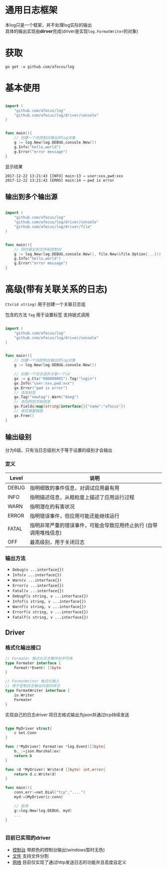 # 通用日志框架


本log只是一个框架，并不处理log实际的输出  
具体的输出实现由**dirver**完成(driver是实现`log.FormatWriter`的对象)




# 获取

`go get -u github.com/afocus/log`


# 基本使用


```go

import (
    "github.com/afocus/log"
    "github.com/afocus/log/driver/console"
)


func main(){
    // 创建一个向控制台输出的log对象
    g := log.New(log.DEBUG,console.New())
    g.Info("hello,world")
    g.Error("error message")
}

```

显示结果

```
2017-12-22 13:21:43 [INFO] main:13 → user:xxx,pwd:xxx
2017-12-22 13:21:43 [ERRO] main:14 → pwd is error
```


## 输出到多个输出源

```go

import (
    "github.com/afocus/log"
    "github.com/afocus/log/driver/console"
    "github.com/afocus/log/driver/file"
)


func main(){
    // 同时输出到文件和控制台
    g := log.New(log.DEBUG,console.New(), file.New(&file.Option{...}))
    g.Info("hello,world")
    g.Error("error message")
}

```

# 高级(带有关联关系的日志)

`Ctx(id string)` 用于创建一个关联日志组

包含的方法 `Tag` 用于设置标签 支持链式调用

```go

import (
    "github.com/afocus/log"
    "github.com/afocus/log/driver/console"
)


func main(){
    // 创建一个向控制台输出的log对象
    g := log.New(log.DEBUG,console.New())

    // 创建一个日志组并关联一个id
    gx := g.Ctx("000000001").Tag("login")
    gx.Info("user:xxx,pwd:xxx")
    gx.Error("pwd is error")
    // 添加标签
    gx.Tag("newtag").Warn("dang")
    // 添加附加字段信息
    gx.Fields(map[string]interface{}{"name":"afocus"})
    // 用完需要释放
    gx.Free()
}

```



## 输出级别

分为6级，只有当日志级别大于等于设置的级别才会输出

### 定义
Level | 说明
-----|-----
DEBUG | 指明细致的事件信息，对调试应用最有用
INFO | 指明描述信息，从粗粒度上描述了应用运行过程
WARN | 指明潜在的有害状况
ERROR | 指明错误事件，但应用可能还能继续运行
FATAL | 指明非常严重的错误事件，可能会导致应用终止执行 (自带调用堆栈信息)
OFF | 最高级别，用于关闭日志

### 输出方法

* `Debug(v ...interface{})`
* `Info(v ...interface{})`
* `Warn(v ...interface{})`
* `Error(v ...interface{})`
* `Fatal(v ...interface{})`
* `Debugf(s string, v ...interface{})`
* `Infof(s string, v ...interface{})`
* `Warnf(s string, v ...interface{})`
* `Errorf(s string, v ...interface{})`
* `Fatalf(s string, v ...interface{})`



## Driver

### 格式化输出接口

```go
// Formater 格式化日志事件到字符串
type Formater interface {
	Format(*Event) []byte
}

// FormatWriter 格式化输入
// 用于定制日志输出内容的样式
type FormatWriter interface {
	io.Writer
	Formater
}
```

实现自己的日志driver 将日志格式输出为json并通过tcp持续发送

```go

type MyDriver struct{
    c net.Conn
}

func (*MyDriver) Format(ev *log.Event)[]byte{
    b,_:=json.Marshal(ev)
    return b
}

func (d *MyDriver) Write(d []byte) int,error{
    return d.c.Write(d)
}

func main(){
    conn,err:=net.Dial("tcp","....")
    myd:=&MyDriver{c:conn}

    // 启用
    g:=log.New(log.DEBUG, myd)
    ...
}



```

### 目前已实现的driver
* [控制台](driver/console) 带颜色的控制台输出(windows暂时无色)
* [文件](driver/file) 支持文件分割
* [网络](driver/net) 目前仅实现了通过http发送日志的功能并且高度自定义







